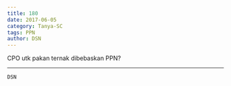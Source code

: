 ```yaml
---
title: 180
date: 2017-06-05
category: Tanya-SC
tags: PPN
author: DSN
---
```


CPO utk pakan ternak dibebaskan PPN?

---



`DSN`
